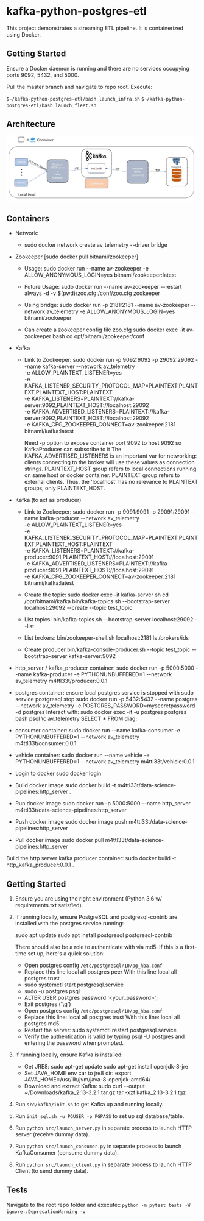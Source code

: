 # kafka-python-postgres-etl

This project demonstrates a streaming ETL pipeline. It is containerized using
Docker.

## Getting Started

Ensure a Docker daemon is running and there are no services occupying ports
9092, 5432, and 5000.

Pull the master branch and navigate to repo root. Execute:

  ``$~/kafka-python-postgres-etl/bash launch_infra.sh``
  ``$~/kafka-python-postgres-etl/bash launch_fleet.sh``

## Architecture

![kafka-python-postgres-etl](img/kafka-python-postgres-etl_arch.JPG)


## Containers

- Network:
  - sudo docker network create av_telemetry --driver bridge

- Zookeeper [sudo docker pull bitnami/zookeeper]
  - Usage: sudo docker run --name av-zookeeper -e ALLOW_ANONYMOUS_LOGIN=yes bitnami/zookeeper:latest
  - Future Usage: sudo docker run --name av-zookeeper --restart always -d -v $(pwd)/zoo.cfg:/conf/zoo.cfg zookeeper
  - Using bridge: sudo docker run -p 2181:2181 --name av-zookeeper --network av_telemetry -e ALLOW_ANONYMOUS_LOGIN=yes bitnami/zookeeper

  - Can create a zookeeper config file zoo.cfg
    sudo docker exec -it av-zookeeper bash
    cd opt/bitnami/zookeeper/conf


- Kafka
  - Link to Zookeeper: sudo docker run -p 9092:9092 -p 29092:29092 --name kafka-server --network av_telemetry \
    -e ALLOW_PLAINTEXT_LISTENER=yes \
    -e KAFKA_LISTENER_SECURITY_PROTOCOL_MAP=PLAINTEXT:PLAINTEXT,PLAINTEXT_HOST:PLAINTEXT \
    -e KAFKA_LISTENERS=PLAINTEXT://kafka-server:9092,PLAINTEXT_HOST://localhost:29092 \
    -e KAFKA_ADVERTISED_LISTENERS=PLAINTEXT://kafka-server:9092,PLAINTEXT_HOST://localhost:29092 \
    -e KAFKA_CFG_ZOOKEEPER_CONNECT=av-zookeeper:2181 \
    bitnami/kafka:latest

    Need -p option to expose container port 9092 to host 9092 so KafkaProducer can subscribe to it
    The KAFKA_ADVERTISED_LISTENERS is an important var for networking: clients connecting to the broker
    will use these values as connection strings.
    PLAINTEXT_HOST group refers to local connections running on same host or docker container.
    PLAINTEXT group refers to external clients.
    Thus, the 'localhost' has no relevance to PLAINTEXT groups, only PLAINTEXT_HOST.

- Kafka (to act as producer)
  - Link to Zookeeper: sudo docker run -p 9091:9091 -p 29091:29091 --name kafka-producer --network av_telemetry \
    -e ALLOW_PLAINTEXT_LISTENER=yes \
    -e KAFKA_LISTENER_SECURITY_PROTOCOL_MAP=PLAINTEXT:PLAINTEXT,PLAINTEXT_HOST:PLAINTEXT \
    -e KAFKA_LISTENERS=PLAINTEXT://kafka-producer:9091,PLAINTEXT_HOST://localhost:29091 \
    -e KAFKA_ADVERTISED_LISTENERS=PLAINTEXT://kafka-producer:9091,PLAINTEXT_HOST://localhost:29091 \
    -e KAFKA_CFG_ZOOKEEPER_CONNECT=av-zookeeper:2181 \
    bitnami/kafka:latest


  - Create the topic:
      sudo docker exec -it kafka-server sh
      cd /opt/bitnami/kafka
      bin/kafka-topics.sh --bootstrap-server localhost:29092 --create --topic test_topic
  - List topics:
      bin/kafka-topics.sh --bootstrap-server localhost:29092 --list
  - List brokers:
      bin/zookeeper-shell.sh localhost:2181 ls /brokers/ids
  - Create producer
      bin/kafka-console-producer.sh --topic test_topic --bootstrap-server kafka-server:9092
      

- http_server / kafka_producer container:
  sudo docker run -p 5000:5000 --name kafka-producer -e PYTHONUNBUFFERED=1 --network av_telemetry m4ttl33t/producer:0.0.1

- postgres container:
  ensure local postgres service is stopped with sudo service postgresql stop
  sudo docker run -p 5432:5432 --name postgres --network av_telemetry -e POSTGRES_PASSWORD=mysecretpassword -d postgres
  Interact with:
      sudo docker exec -it -u postgres postgres bash
      psql
      \c av_telemetry
      SELECT * FROM diag;

- consumer container:
  sudo docker run --name kafka-consumer -e PYTHONUNBUFFERED=1 --network av_telemetry m4ttl33t/consumer:0.0.1

- vehicle container:
  sudo docker run --name vehicle -e PYTHONUNBUFFERED=1 --network av_telemetry m4ttl33t/vehicle:0.0.1

- Login to docker
sudo docker login


- Build docker image
sudo docker build -t m4ttl33t/data-science-pipelines:http_server .

- Run docker image
sudo docker run -p 5000:5000 --name http_server m4ttl33t/data-science-pipelines:http_server

- Push docker image
sudo docker image push m4ttl33t/data-science-pipelines:http_server

- Pull docker image
sudo docker pull m4ttl33t/data-science-pipelines:http_server

Build the http server kafka producer container:
 sudo docker build -t http_kafka_producer:0.0.1 .

## Getting Started

1. Ensure you are using the right environment (Python 3.6 w/ requirements.txt satisfied).
2. If running locally, ensure PostgreSQL and postgresql-contrib are installed with the postgres service running:

    sudo apt update
    sudo apt install postgresql postgresql-contrib

    There should also be a role to authenticate with via md5.
    If this is a first-time set up, here's a quick solution:

    - Open postgres config `/etc/postgresql/10/pg_hba.conf`
    - Replace this line
        local   all             postgres                         peer
      With this line
        local   all             postgres                         trust
    - sudo systemctl start postgresql.service
    - sudo -u postgres psql
    - ALTER USER postgres password '<your_password>';
    - Exit postgres ('\q')
    - Open postgres config `/etc/postgresql/10/pg_hba.conf`
    - Replace this line:
         local   all             postgres                         trust
      With this line:
         local   all             postgres                         md5
    - Restart the server: sudo systemctl restart postgresql.service
    - Verify the authentication is valid by typing psql -U postgres and entering the password when prompted.
3. If running locally, ensure Kafka is installed:

   - Get JRE8:
     sudo apt-get update
     sudo apt-get install openjdk-8-jre
   - Set JAVA_HOME env car to jre8 dir:
     export JAVA_HOME=/usr/lib/jvm/java-8-openjdk-amd64/
   - Download and extract Kafka:
     sudo curl --output ~/Downloads/kafka_2.13-3.2.1.tar.gz
     tar -xzf kafka_2.13-3.2.1.tgz

4. Run ``src/kafka/init.sh`` to get Kafka up and running locally.
5. Run ``init_sql.sh -u PGUSER -p PGPASS`` to set up sql database/table.
6. Run ``python src/launch_server.py`` in separate process to launch HTTP server (receive dummy data).
7. Run ``python src/launch_consumer.py`` in separate process to launch KafkaConsumer (consume dummy data).
8. Run ``python src/launch_client.py`` in separate process to launch HTTP Client (to send dummy data).



## Tests

Navigate to the root repo folder and execute::
    ```python -m pytest tests -W ignore::DeprecationWarning -v```
